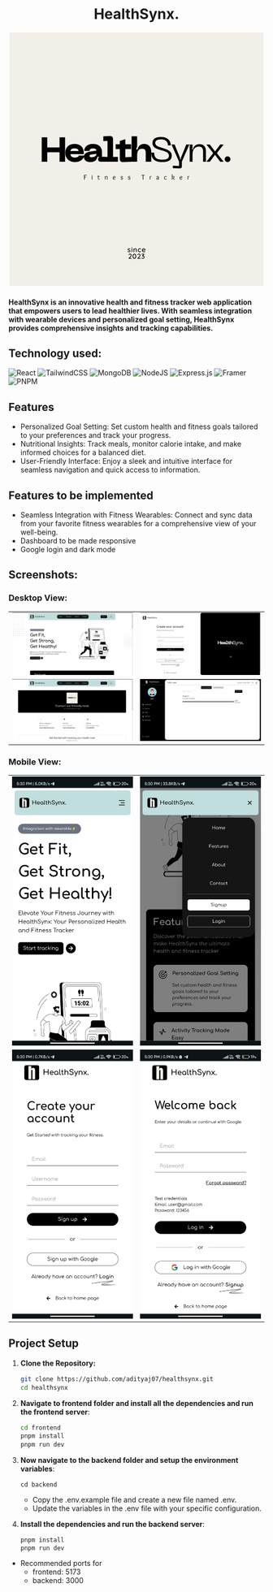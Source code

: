 <h1 align="center"> HealthSynx. </h1>
<p align="center">
  <img src="frontend/src/assets/1.png" alt="HealthSynx Logo">
</p>

#### HealthSynx is an innovative health and fitness tracker web application that empowers users to lead healthier lives. With seamless integration with wearable devices and personalized goal setting, HealthSynx provides comprehensive insights and tracking capabilities.

## Technology used: 
![React](https://img.shields.io/badge/react-%2320232a.svg?style=for-the-badge&logo=react&logoColor=%2361DAFB)
![TailwindCSS](https://img.shields.io/badge/tailwindcss-%2338B2AC.svg?style=for-the-badge&logo=tailwind-css&logoColor=white)
![MongoDB](https://img.shields.io/badge/MongoDB-%234ea94b.svg?style=for-the-badge&logo=mongodb&logoColor=white)
![NodeJS](https://img.shields.io/badge/node.js-6DA55F?style=for-the-badge&logo=node.js&logoColor=white)
![Express.js](https://img.shields.io/badge/express.js-%23404d59.svg?style=for-the-badge&logo=express&logoColor=%2361DAFB)
![Framer](https://img.shields.io/badge/Framer-black?style=for-the-badge&logo=framer&logoColor=blue)
![PNPM](https://img.shields.io/badge/pnpm-%234a4a4a.svg?style=for-the-badge&logo=pnpm&logoColor=f69220)

## Features

- Personalized Goal Setting: Set custom health and fitness goals tailored to your preferences and track your progress.
- Nutritional Insights: Track meals, monitor calorie intake, and make informed choices for a balanced diet.
- User-Friendly Interface: Enjoy a sleek and intuitive interface for seamless navigation and quick access to information.

## Features to be implemented
- Seamless Integration with Fitness Wearables: Connect and sync data from your favorite fitness wearables for a comprehensive view of your well-being.
- Dashboard to be made responsive
- Google login and dark mode

## Screenshots: 

### Desktop View:

<table>
  <tr>
    <td>
      <img src="frontend/src/assets/Desktop1.png" alt="DesktopImage 1">
    </td>
    <td>
      <img src="frontend/src/assets/Desktop2.png" alt="DesktopImage 2">
    </td>
  </tr>
  <tr>
    <td>
      <img src="frontend/src/assets/Desktop3.png" alt="DesktopImage 3">
    </td>
    <td>
      <img src="frontend/src/assets/Desktop4.png" alt="DesktopImage 4">
    </td>
  </tr>
</table>

### Mobile View:
<table>
  <tr>
    <td>
      <img src="frontend/src/assets/Mobile-1.jpeg" alt="MobileImage 1">
    </td>
    <td>
      <img src="frontend/src/assets/Mobile-2.jpeg" alt="MobileImage 2">
    </td>
  </tr>
  <tr>
    <td>
      <img src="frontend/src/assets/Mobile-3.jpeg" alt="MobileImage 3">
    </td>
    <td>
      <img src="frontend/src/assets/Mobile-4.jpeg" alt="MobileImage 4">
    </td>
  </tr>
</table>

## Project Setup

1. **Clone the Repository:**

   ```bash
   git clone https://github.com/adityaj07/healthsynx.git
   cd healthsynx

2. **Navigate to frontend folder and install all the dependencies and run the frontend server**:
    
    ```bash
    cd frontend
    pnpm install
    pnpm run dev
    ```
3. **Now navigate to the backend folder and setup the environment variables**:
    ```
    cd backend
    ```
    - Copy the .env.example file and create a new file named .env.
    - Update the variables in the .env file with your specific configuration.

4. **Install the dependencies and run the backend server**:
    ```
    pnpm install
    pnpm run dev

- Recommended ports for 
    - frontend: 5173
    - backend: 3000
